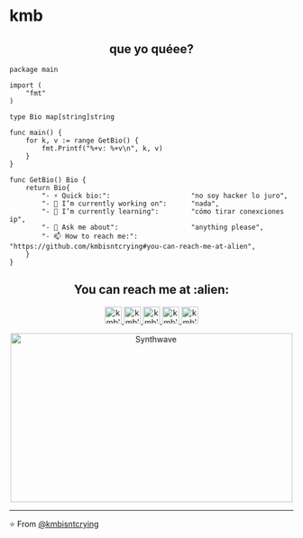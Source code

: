 # kmb

<h2 align="center">que yo quéee?</h2>

```golang
package main

import (
	"fmt"
)

type Bio map[string]string

func main() {
	for k, v := range GetBio() {
		fmt.Printf("%+v: %+v\n", k, v)
	}
}

func GetBio() Bio {
	return Bio{
		"- ⚡ Quick bio:":                    "no soy hacker lo juro",
		"- 🔭 I’m currently working on":      "nada",
		"- 🌱 I’m currently learning":        "cómo tirar conexciones ip",
		"- 💬 Ask me about":                  "anything please",
		"- 📫 How to reach me:":              "https://github.com/kmbisntcrying#you-can-reach-me-at-alien",
	}
}
```

<h2 align="center">You can reach me at :alien:</h2>

<p align="center">
  <a href="https://dev.to/kmb">
    <img src="https://d2fltix0v2e0sb.cloudfront.net/dev-badge.svg" alt="kmb's DEV Profile" height="30" width="30">
  </a>

  <a href="https://t.me/fumeta">
    <img src="https://www.vectorlogo.zone/logos/telegram/telegram-icon.svg" alt="kmb's telegram profile" height="30" width="30">
  </a>

  <a href="https://twitter.com/kmbisfuckingyou">
    <img src="https://www.vectorlogo.zone/logos/twitter/twitter-official.svg" alt="kmb's twitter profile" height="30" width="30">
  </a>

  <a href="https://www.instagram.com/69kmb/">
    <img src="https://www.vectorlogo.zone/logos/instagram/instagram-icon.svg" alt="kmb's instagram profile" height="30" width="30">
  </a>

  <a href="https://discord.gg/xQmVAqe89m">
    <img src="https://www.vectorlogo.zone/logos/discordapp/discordapp-icon.svg" alt="kmb's discord profile" height="30" width="30">
  </a>



<p align="center"><img src="https://thumbs.gfycat.com/GoodnaturedFondGaur-size_restricted.gif" alt="Synthwave" height="300" width="500"></p>


---

⭐️ From [@kmbisntcrying](https://github.com/kmbisntcrying)
